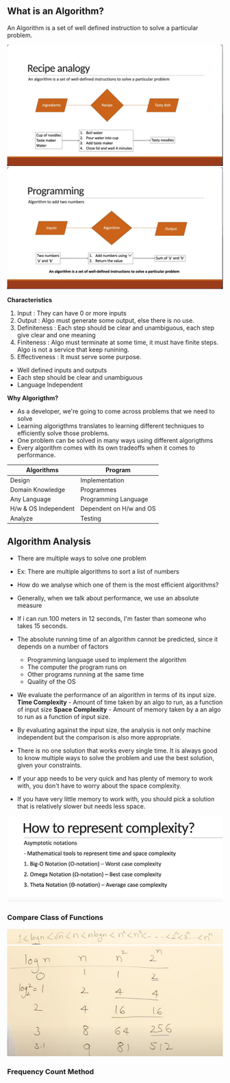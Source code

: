 ## What is an Algorithm?
An Algorithm is a set of well defined instruction to solve a particular problem.

![ Recipe Analogy](./img/recipe-analogy.png)
![ Programming](./img/programming.png)

**Characteristics**
1. Input : They can have 0 or more inputs
2. Output : Algo must generate some output, else there is no use.
3. Definiteness : Each step should be clear and unambiguous, each step give clear and one meaning
4. Finiteness : Algo must terminate at some time, it must have finite steps. Algo is not a service that keep runining.
5. Effectiveness : It must serve some purpose.

- Well defined inputs and outputs
- Each step should be clear and unambiguous
- Language Independent

**Why Algorigthm?**
- As a developer, we're going to come across problems that we need to solve
- Learning algorigthms translates to learning different techniques to efficiently solve those problems.
- One problem can be solved in many ways using different algorigthms
- Every algorithm comes with its own tradeoffs when it comes to performance.

| Algorithms            | Program                   |
|-----------------------|---------------------------|
| Design                | Implementation            |
| Domain Knowledge      | Programmes                |
| Any Language          | Programming Language      |
| H/w & OS Independent  | Dependent on H/w and OS   |
| Analyze               | Testing                   |


## Algorithm Analysis
- There are multiple ways to solve one problem
- Ex: There are multiple algorithms to sort a list of numbers
- How do we analyse which one of them is the most efficient algorithms?
- Generally, when we talk about performance, we use an absolute measure
- If i can run 100 meters in 12 seconds, I'm faster than someone who takes 15 seconds.

- The absolute running time of an algorithm cannot be predicted, since it depends on a number of factors
    - Programming language used to implement the algorithm
    - The computer the program runs on
    - Other programs running at the same time
    - Quality of the OS

- We evaluate the performance of an algorithm in terms of its input size.
**Time Complexity** - Amount of time taken by an algo to run, as a function of input size
**Space Complexity** - Amount of memory taken by a an algo to run as a function of input size.


- By evaluating against the input size, the analysis is not only machine independent but the comparison is also more appropriate.
- There is no one solution that works every single time. It is always good to know multiple ways to solve the problem and use the best solution, given your constraints.
- If your app needs to be very quick and has plenty of memory to work with, you don't have to worry about the space complexity.
- If you have very little memory to work with, you should pick a solution that is relatively slower but needs less space.

![ How to represent complexity](./img/dsa-complexity.png)

### Compare Class of Functions
![ Compare Class of Functions](./img/compare-class-functions.png)
![ Example - Compare Class of Functions](./img/compare-class-functions-2.png)

### Frequency Count Method
